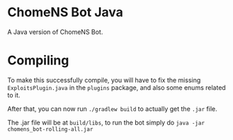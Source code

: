 # ChomeNS Bot Java
A Java version of ChomeNS Bot.

# Compiling

To make this successfully compile, you will have to fix the missing `ExploitsPlugin.java` in the `plugins` package, and also some enums related to it. 

After that, you can now run `./gradlew build` to actually get the `.jar` file.

The .jar file will be at `build/libs`, to run the bot simply do `java -jar chomens_bot-rolling-all.jar` 
